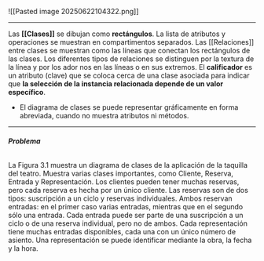 ![[Pasted image 20250622104322.png]]
****
Las **[[Clases]]** se dibujan como **rectángulos**. La lista de atributos y operaciones se muestran en compartimentos separados.
Las [[Relaciones]] entre clases se muestran como las líneas que conectan los rectángulos de las clases. Los diferentes tipos de relaciones se distinguen por la textura de la línea y por los ador nos en las líneas o en sus extremos.
El **calificador** es un atributo (clave) que se coloca cerca de una clase asociada para indicar que **la selección de la instancia relacionada depende de un valor específico**.
- El diagrama de clases se puede representar gráficamente en forma abreviada, cuando no muestra atributos ni métodos.
****
###### **Problema**
La Figura 3.1 muestra un diagrama de clases de la aplicación de la taquilla del teatro. 
Muestra varias clases importantes, como Cliente, Reserva, Entrada y Representación. Los clientes pueden tener muchas reservas, pero cada reserva es hecha por un único cliente. Las reservas son de dos tipos: suscripción a un ciclo y reservas individuales. Ambos reservan entradas: en el primer caso varias entradas, mientras que en el segundo sólo una entrada. Cada entrada puede ser parte de una suscripción a un ciclo o de una reserva individual, pero no de ambos. Cada representación tiene muchas entradas disponibles, cada una con un único número de asiento. Una representación se puede identificar mediante la obra, la fecha y la hora.